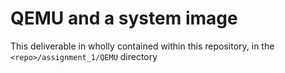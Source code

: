 # QEMU and a system image

This deliverable in wholly contained within
this repository, in the `<repo>/assignment_1/QEMU` directory
